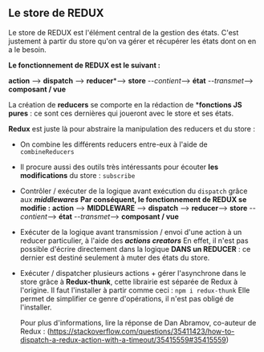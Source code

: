 ## **Le store de REDUX**

Le store de REDUX est l'élément central de la gestion des états.
C'est justement à partir du store qu'on va gérer et récupérer les états dont on en a le besoin.

**Le fonctionnement de REDUX est le suivant :**

**action** --> **dispatch** --> **reducer***--> **store** --*contient*--> **état** --*transmet*--> **composant / vue**

La création de **reducers** se comporte en la rédaction de ***fonctions JS pures** : ce sont ces dernières qui joueront avec le store et ses états.

**Redux** est juste là pour abstraire la manipulation des reducers et du store :

- On combine les différents reducers entre-eux à l'aide de `combineReducers`

- Il procure aussi des outils très intéressants pour écouter **les modifications** du store : `subscribe` 

- Contrôler / exécuter de la logique avant exécution du `dispatch` grâce aux ***middlewares***
  **Par conséquent, le fonctionnement de REDUX se modifie :**
**action** --> **MIDDLEWARE** --> **dispatch** --> **reducer**--> **store** --*contient*--> **état** --*transmet*--> **composant / vue**

- Exécuter de la logique avant transmission / envoi d'une action à un reducer particulier, à l'aide des ***actions creators***
  En effet, il n'est pas possible d'écrire directement dans la logique **DANS un REDUCER** : ce dernier est destiné seulement à muter des états du store.

- Exécuter / dispatcher plusieurs actions + gérer l'asynchrone dans le store grâce à **Redux-thunk**, cette librairie est séparée de Redux à l'origine.
  Il faut l'installer à partir comme ceci : `npm i redux-thunk`
  Elle permet de simplifier ce genre d'opérations, il n'est pas obligé de l'installer.
  
  Pour plus d'informations, lire la réponse de Dan Abramov, co-auteur de Redux : (https://stackoverflow.com/questions/35411423/how-to-dispatch-a-redux-action-with-a-timeout/35415559#35415559)